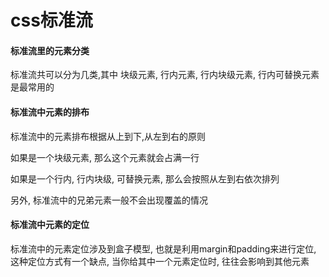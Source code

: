 # css标准流

#### 标准流里的元素分类

标准流共可以分为几类,其中 块级元素,  行内元素,  行内块级元素,   行内可替换元素是最常用的

#### 标准流中元素的排布

标准流中的元素排布根据从上到下,从左到右的原则

如果是一个块级元素,  那么这个元素就会占满一行

如果是一个行内,  行内块级,  可替换元素,  那么会按照从左到右依次排列

另外,  标准流中的兄弟元素一般不会出现覆盖的情况

#### 标准流中元素的定位

标准流中的元素定位涉及到盒子模型,  也就是利用margin和padding来进行定位,  这种定位方式有一个缺点,  当你给其中一个元素定位时,  往往会影响到其他元素